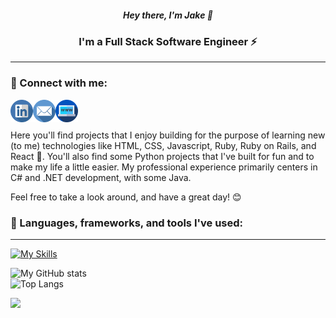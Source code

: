 <h5 align=center>Hey there, I'm Jake 👋</h5>
<h3 align=center>I'm a Full Stack Software Engineer ⚡</h3>

---

### 🤝 Connect with me:
<a href="https://www.linkedin.com/in/jacob-hollis"><img align="left" src="https://raw.githubusercontent.com/jacob-hollis/jacob-hollis/main/images/linkedin.png" alt="Jacob Hollis | LinkedIn" width="36px"/></a>
<a href="jakebhollis@gmail.com"><img align="left" src="https://raw.githubusercontent.com/jacob-hollis/jacob-hollis/main/images/email.png" alt="Jacob Hollis | LinkedIn" width="36px"/></a>
<a href="https://github.com/Jacob-Hollis/portfolio-website/blob/main/README.md"><img align="left" src="https://raw.githubusercontent.com/jacob-hollis/jacob-hollis/main/images/world-wide-web.png" alt="Jacob Hollis | LinkedIn" width="36px"/></a>
<br>
<br>
  
Here you'll find projects that I enjoy building for the purpose of learning new (to me) technologies like HTML, CSS, Javascript, Ruby, Ruby on Rails, and React 🚀. You'll also find some Python projects that I've built for fun and to make my life a little easier. My professional experience primarily centers in C# and .NET development, with some Java.

Feel free to take a look around, and have a great day! 😊  

### 🔧 Languages, frameworks, and tools I've used:  
---
  
[![My Skills](https://skillicons.dev/icons?i=androidstudio,atom,aws,azure,c,cs,css,django,docker,dotnet,git,github,gradle,html,idea,java,js,kotlin,lua,mysql,postgres,py,rabbitmq,react,ruby,rails,selenium,visualstudio,vscode)](https://skillicons.dev)  

![My GitHub stats](https://github-readme-stats.vercel.app/api?username=jacob-hollis&show_icons=true&theme=blueberry)  
![Top Langs](https://github-readme-stats.vercel.app/api/top-langs/?username=jacob-hollis&layout=compact&theme=blueberry)  

![](https://komarev.com/ghpvc/?username=jacob-hollis&color=blue)
